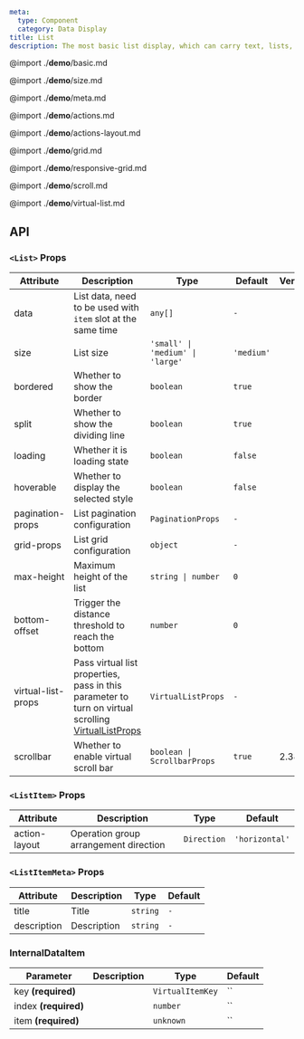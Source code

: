 ```yaml
meta:
  type: Component
  category: Data Display
title: List
description: The most basic list display, which can carry text, lists, pictures, and paragraphs, and is often used in the background data display page.
```

@import ./**demo**/basic.md

@import ./**demo**/size.md

@import ./**demo**/meta.md

@import ./**demo**/actions.md

@import ./**demo**/actions-layout.md

@import ./**demo**/grid.md

@import ./**demo**/responsive-grid.md

@import ./**demo**/scroll.md

@import ./**demo**/virtual-list.md

## API

### `<List>` Props

|Attribute|Description|Type|Default|Version|
|---|---|---|---|---|
|data|List data, need to be used with `item` slot at the same time|`any[]`|`-`||
|size|List size|`'small' \| 'medium' \| 'large'`|`'medium'`||
|bordered|Whether to show the border|`boolean`|`true`||
|split|Whether to show the dividing line|`boolean`|`true`||
|loading|Whether it is loading state|`boolean`|`false`||
|hoverable|Whether to display the selected style|`boolean`|`false`||
|pagination-props|List pagination configuration|`PaginationProps`|`-`||
|grid-props|List grid configuration|`object`|`-`||
|max-height|Maximum height of the list|`string \| number`|`0`||
|bottom-offset|Trigger the distance threshold to reach the bottom|`number`|`0`||
|virtual-list-props|Pass virtual list properties, pass in this parameter to turn on virtual scrolling [VirtualListProps](#VirtualListProps)|`VirtualListProps`|`-`||
|scrollbar|Whether to enable virtual scroll bar|`boolean \| ScrollbarProps`|`true`|2.38.0|

### `<ListItem>` Props

|Attribute|Description|Type|Default|
|---|---|---|---|
|action-layout|Operation group arrangement direction|`Direction`|`'horizontal'`|

### `<ListItemMeta>` Props

|Attribute|Description|Type|Default|
|---|---|---|---|
|title|Title|`string`|`-`|
|description|Description|`string`|`-`|

### InternalDataItem

|Parameter|Description|Type|Default|
|---|---|---|---|
|key **(required)**||`VirtualItemKey`|``|
|index **(required)**||`number`|``|
|item **(required)**||`unknown`|``|